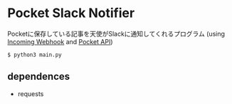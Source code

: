 # Pocket Slack Notifier

Pocketに保存している記事を天使がSlackに通知してくれるプログラム (using [Incoming Webhook](https://slack.com/intl/ja-jp/help/articles/115005265063-Slack-%E3%81%A7%E3%81%AE-Incoming-Webhook-%E3%81%AE%E5%88%A9%E7%94%A8) and [Pocket API](https://getpocket.com/developer/docs/overview))

```shell
$ python3 main.py
```

## dependences
- requests
